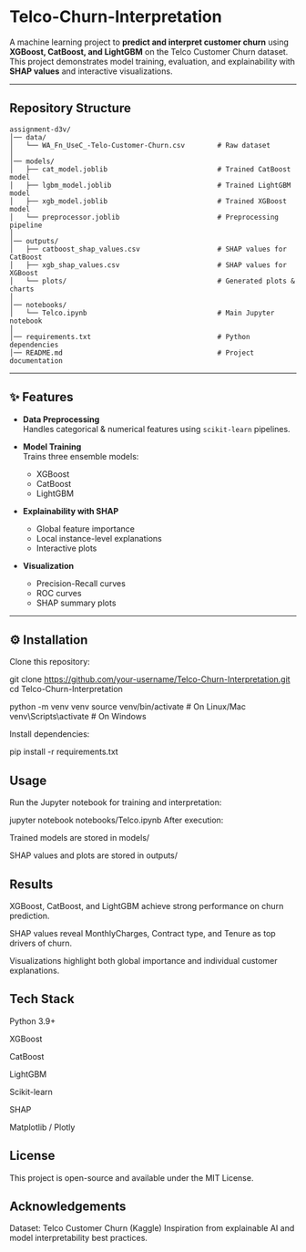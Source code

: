 # Telco-Churn-Interpretation 

A machine learning project to **predict and interpret customer churn** using **XGBoost, CatBoost, and LightGBM** on the Telco Customer Churn dataset.  
This project demonstrates model training, evaluation, and explainability with **SHAP values** and interactive visualizations.

---

##  Repository Structure


    assignment-d3v/
    │── data/
    │   └── WA_Fn_UseC_-Telo-Customer-Churn.csv        # Raw dataset
    │
    │── models/
    │   ├── cat_model.joblib                           # Trained CatBoost model
    │   ├── lgbm_model.joblib                          # Trained LightGBM model
    │   ├── xgb_model.joblib                           # Trained XGBoost model
    │   └── preprocessor.joblib                        # Preprocessing pipeline
    │
    │── outputs/
    │   ├── catboost_shap_values.csv                   # SHAP values for CatBoost
    │   ├── xgb_shap_values.csv                        # SHAP values for XGBoost
    │   └── plots/                                     # Generated plots & charts
    │
    │── notebooks/
    │   └── Telco.ipynb                                # Main Jupyter notebook
    │
    │── requirements.txt                               # Python dependencies
    │── README.md                                      # Project documentation
  ---

## ✨ Features

- **Data Preprocessing**  
  Handles categorical & numerical features using `scikit-learn` pipelines.  

- **Model Training**  
  Trains three ensemble models:  
  - XGBoost  
  - CatBoost  
  - LightGBM  

- **Explainability with SHAP**  
  - Global feature importance  
  - Local instance-level explanations  
  - Interactive plots  

- **Visualization**  
  - Precision-Recall curves  
  - ROC curves  
  - SHAP summary plots  

---

## ⚙️ Installation

Clone this repository:


git clone https://github.com/your-username/Telco-Churn-Interpretation.git
cd Telco-Churn-Interpretation



python -m venv venv
source venv/bin/activate   # On Linux/Mac
venv\Scripts\activate      # On Windows

Install dependencies:


pip install -r requirements.txt

## Usage
Run the Jupyter notebook for training and interpretation:


jupyter notebook notebooks/Telco.ipynb
After execution:

Trained models are stored in models/

SHAP values and plots are stored in outputs/

## Results
XGBoost, CatBoost, and LightGBM achieve strong performance on churn prediction.

SHAP values reveal MonthlyCharges, Contract type, and Tenure as top drivers of churn.

Visualizations highlight both global importance and individual customer explanations.

## Tech Stack
Python 3.9+

XGBoost

CatBoost

LightGBM

Scikit-learn

SHAP

Matplotlib / Plotly

## License
This project is open-source and available under the MIT License.

## Acknowledgements
Dataset: Telco Customer Churn (Kaggle)
Inspiration from explainable AI and model interpretability best practices.
